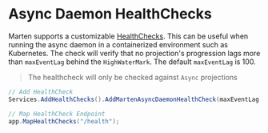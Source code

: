 # Async Daemon HealthChecks

Marten supports a customizable [HealthChecks](https://learn.microsoft.com/en-us/aspnet/core/host-and-deploy/health-checks?view=aspnetcore-7.0). This can be useful when running the async daemon in a containerized environment such as Kubernetes. The check will verify that no projection's progression lags more than `maxEventLag` behind the `HighWaterMark`. The default `maxEventLag` is 100.

> The healthcheck will only be checked against `Async` projections

<!-- snippet: sample_AddMartenAsyncDaemonHealthCheck -->
```cs
// Add HealthCheck
Services.AddHealthChecks().AddMartenAsyncDaemonHealthCheck(maxEventLag: 500);

// Map HealthCheck Endpoint
app.MapHealthChecks("/health");
```
<!-- endSnippet -->
